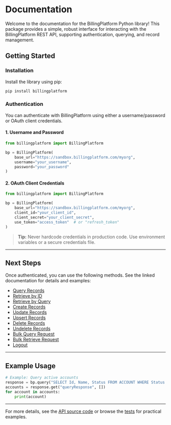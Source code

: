 # Documentation

Welcome to the documentation for the BillingPlatform Python library! This package provides a simple, robust interface for interacting with the BillingPlatform REST API, supporting authentication, querying, and record management.

## Getting Started

### Installation

Install the library using pip:

```sh
pip install billingplatform
```

### Authentication

You can authenticate with BillingPlatform using either a username/password or OAuth client credentials.

#### 1. Username and Password

```python
from billingplatform import BillingPlatform

bp = BillingPlatform(
    base_url="https://sandbox.billingplatform.com/myorg",
    username="your_username",
    password="your_password"
)
```

#### 2. OAuth Client Credentials

```python
from billingplatform import BillingPlatform

bp = BillingPlatform(
    base_url="https://sandbox.billingplatform.com/myorg",
    client_id="your_client_id",
    client_secret="your_client_secret",
    use_token="access_token"  # or "refresh_token"
)
```

> **Tip:** Never hardcode credentials in production code. Use environment variables or a secure credentials file.

---

## Next Steps

Once authenticated, you can use the following methods. See the linked documentation for details and examples:

- [Query Records](query.md)
- [Retrieve by ID](retrieve_by_id.md)
- [Retrieve by Query](retrieve_by_query.md)
- [Create Records](create.md)
- [Update Records](update.md)
- [Upsert Records](upsert.md)
- [Delete Records](delete.md)
- [Undelete Records](undelete.md)
- [Bulk Query Request](bulk_query_request.md)
- [Bulk Retrieve Request](bulk_retrieve_request.md)
- [Logout](logout.md)

---

## Example Usage

```python
# Example: Query active accounts
response = bp.query("SELECT Id, Name, Status FROM ACCOUNT WHERE Status = 'ACTIVE'")
accounts = response.get("queryResponse", [])
for account in accounts:
    print(account)
```

---

For more details, see the [API source code](../src/billingplatform/api.py) or browse the [tests](../tests/README.md) for practical examples.